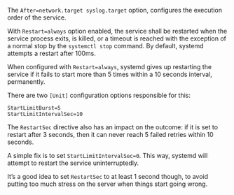 
The `After=network.target syslog.target` option, configures the execution order of the service.

With `Restart=always` option enabled, the service shall be restarted when the service process exits, is killed, or a timeout is reached with the exception of a normal stop by the `systemctl stop` command. By default, systemd attempts a restart after 100ms.

When configured with `Restart=always`, systemd gives up restarting the service if it fails to start more than 5 times within a 10 seconds interval, permanently.

There are two `[Unit]` configuration options responsible for this:

    StartLimitBurst=5
    StartLimitIntervalSec=10

The `RestartSec` directive also has an impact on the outcome: if it is set to restart after 3 seconds, then it can never reach 5 failed retries within 10 seconds.

A simple fix is to set `StartLimitIntervalSec=0`. This way, systemd will attempt to restart the service uninterruptedly.

It’s a good idea to set `RestartSec` to at least 1 second though, to avoid putting too much stress on the server when things start going wrong.
